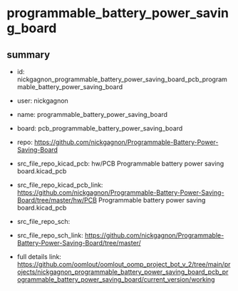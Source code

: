 # programmable_battery_power_saving_board
 
## summary 
* id: nickgagnon_programmable_battery_power_saving_board_pcb_programmable_battery_power_saving_board
* user: nickgagnon
* name: programmable_battery_power_saving_board
* board: pcb_programmable_battery_power_saving_board
* repo: https://github.com/nickgagnon/Programmable-Battery-Power-Saving-Board
* src_file_repo_kicad_pcb: hw/PCB Programmable battery power saving board.kicad_pcb
* src_file_repo_kicad_pcb_link: https://github.com/nickgagnon/Programmable-Battery-Power-Saving-Board/tree/master/hw/PCB Programmable battery power saving board.kicad_pcb


* src_file_repo_sch: 
* src_file_repo_sch_link: https://github.com/nickgagnon/Programmable-Battery-Power-Saving-Board/tree/master/
* full details link: https://github.com/oomlout/oomlout_oomp_project_bot_v_2/tree/main/projects/nickgagnon_programmable_battery_power_saving_board_pcb_programmable_battery_power_saving_board/current_version/working  







